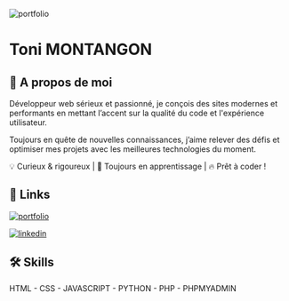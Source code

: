 
![portfolio](https://static.ib-formation.fr/content/uploads/2024/04/15110010/tendances-developpement-web-2024-ib-cegos-1.jpg)
# Toni MONTANGON



## 🚀 A propos de moi

Développeur web sérieux et passionné, je conçois des sites modernes et performants en mettant l’accent sur la qualité du code et l'expérience utilisateur. 

Toujours en quête de nouvelles connaissances, j’aime relever des défis et optimiser mes projets avec les meilleures technologies du moment.

💡 Curieux & rigoureux | 🚀 Toujours en apprentissage | 🔥 Prêt à coder !



## 🔗 Links
[![portfolio](https://img.shields.io/badge/my_portfolio-000?style=for-the-badge&logo=ko-fi&logoColor=white)]()

[![linkedin](https://img.shields.io/badge/linkedin-0A66C2?style=for-the-badge&logo=linkedin&logoColor=white)](https://www.linkedin.com/)



## 🛠 Skills
HTML - CSS - JAVASCRIPT - PYTHON - PHP - PHPMYADMIN
